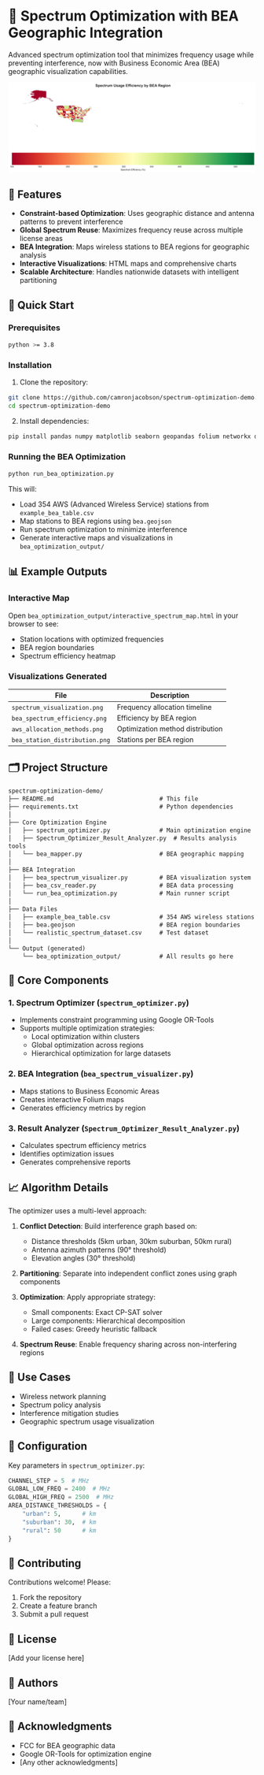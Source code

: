 # 📡 Spectrum Optimization with BEA Geographic Integration

Advanced spectrum optimization tool that minimizes frequency usage while preventing interference, now with Business Economic Area (BEA) geographic visualization capabilities.

![Spectrum Optimization Demo](bea_optimization_output/bea_spectrum_efficiency.png)

## 🌟 Features

- **Constraint-based Optimization**: Uses geographic distance and antenna patterns to prevent interference
- **Global Spectrum Reuse**: Maximizes frequency reuse across multiple license areas
- **BEA Integration**: Maps wireless stations to BEA regions for geographic analysis
- **Interactive Visualizations**: HTML maps and comprehensive charts
- **Scalable Architecture**: Handles nationwide datasets with intelligent partitioning

## 🚀 Quick Start

### Prerequisites

```bash
python >= 3.8
```

### Installation

1. Clone the repository:
```bash
git clone https://github.com/camronjacobson/spectrum-optimization-demo.git
cd spectrum-optimization-demo
```

2. Install dependencies:
```bash
pip install pandas numpy matplotlib seaborn geopandas folium networkx ortools scipy scikit-learn
```

### Running the BEA Optimization

```bash
python run_bea_optimization.py
```

This will:
- Load 354 AWS (Advanced Wireless Service) stations from `example_bea_table.csv`
- Map stations to BEA regions using `bea.geojson`
- Run spectrum optimization to minimize interference
- Generate interactive maps and visualizations in `bea_optimization_output/`

## 📊 Example Outputs

### Interactive Map
Open `bea_optimization_output/interactive_spectrum_map.html` in your browser to see:
- Station locations with optimized frequencies
- BEA region boundaries
- Spectrum efficiency heatmap

### Visualizations Generated

| File | Description |
|------|-------------|
| `spectrum_visualization.png` | Frequency allocation timeline |
| `bea_spectrum_efficiency.png` | Efficiency by BEA region |
| `aws_allocation_methods.png` | Optimization method distribution |
| `bea_station_distribution.png` | Stations per BEA region |

## 🗂️ Project Structure

```
spectrum-optimization-demo/
├── README.md                              # This file
├── requirements.txt                       # Python dependencies
│
├── Core Optimization Engine
│   ├── spectrum_optimizer.py              # Main optimization engine
│   ├── Spectrum_Optimizer_Result_Analyzer.py  # Results analysis tools
│   └── bea_mapper.py                      # BEA geographic mapping
│
├── BEA Integration
│   ├── bea_spectrum_visualizer.py         # BEA visualization system
│   ├── bea_csv_reader.py                  # BEA data processing
│   └── run_bea_optimization.py            # Main runner script
│
├── Data Files
│   ├── example_bea_table.csv              # 354 AWS wireless stations
│   ├── bea.geojson                        # BEA region boundaries
│   └── realistic_spectrum_dataset.csv     # Test dataset
│
└── Output (generated)
    └── bea_optimization_output/           # All results go here
```

## 🔧 Core Components

### 1. Spectrum Optimizer (`spectrum_optimizer.py`)
- Implements constraint programming using Google OR-Tools
- Supports multiple optimization strategies:
  - Local optimization within clusters
  - Global optimization across regions
  - Hierarchical optimization for large datasets

### 2. BEA Integration (`bea_spectrum_visualizer.py`)
- Maps stations to Business Economic Areas
- Creates interactive Folium maps
- Generates efficiency metrics by region

### 3. Result Analyzer (`Spectrum_Optimizer_Result_Analyzer.py`)
- Calculates spectrum efficiency metrics
- Identifies optimization issues
- Generates comprehensive reports

## 📈 Algorithm Details

The optimizer uses a multi-level approach:

1. **Conflict Detection**: Build interference graph based on:
   - Distance thresholds (5km urban, 30km suburban, 50km rural)
   - Antenna azimuth patterns (90° threshold)
   - Elevation angles (30° threshold)

2. **Partitioning**: Separate into independent conflict zones using graph components

3. **Optimization**: Apply appropriate strategy:
   - Small components: Exact CP-SAT solver
   - Large components: Hierarchical decomposition
   - Failed cases: Greedy heuristic fallback

4. **Spectrum Reuse**: Enable frequency sharing across non-interfering regions

## 🎯 Use Cases

- Wireless network planning
- Spectrum policy analysis
- Interference mitigation studies
- Geographic spectrum usage visualization

## 📝 Configuration

Key parameters in `spectrum_optimizer.py`:

```python
CHANNEL_STEP = 5  # MHz
GLOBAL_LOW_FREQ = 2400  # MHz
GLOBAL_HIGH_FREQ = 2500  # MHz
AREA_DISTANCE_THRESHOLDS = {
    "urban": 5,      # km
    "suburban": 30,  # km
    "rural": 50      # km
}
```

## 🤝 Contributing

Contributions welcome! Please:
1. Fork the repository
2. Create a feature branch
3. Submit a pull request

## 📜 License

[Add your license here]

## 👥 Authors

[Your name/team]

## 🙏 Acknowledgments

- FCC for BEA geographic data
- Google OR-Tools for optimization engine
- [Any other acknowledgments]
